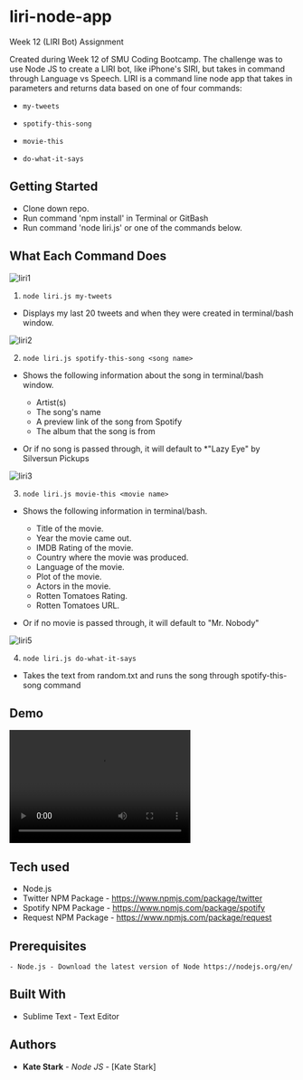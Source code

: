 # liri-node-app

Week 12 (LIRI Bot) Assignment

Created during Week 12 of SMU Coding Bootcamp. The challenge was to use Node JS to create a LIRI bot, like iPhone's SIRI, but takes in command through Language vs Speech. LIRI is a command line node app that takes in parameters and returns data based on one of four commands:

  * `my-tweets`

  * `spotify-this-song`

  * `movie-this`

  * `do-what-it-says`

## Getting Started

- Clone down repo.
- Run command 'npm install' in Terminal or GitBash
- Run command 'node liri.js' or one of the commands below.

## What Each Command Does
![liri1](https://user-images.githubusercontent.com/29615183/39401420-8d5629a4-4b0a-11e8-9b33-cfe127ea61ef.PNG)
1. `node liri.js my-tweets`

  * Displays my last 20 tweets and when they were created in terminal/bash window.

![liri2](https://user-images.githubusercontent.com/29615183/39401424-a95c6974-4b0a-11e8-8c4a-b1ab25ba6d79.PNG)


2. `node liri.js spotify-this-song <song name>`

  * Shows the following information about the song in terminal/bash window.
    * Artist(s)
    * The song's name
    * A preview link of the song from Spotify
    * The album that the song is from

  * Or if no song is passed through, it will default to
    *"Lazy Eye" by Silversun Pickups
    
![liri3](https://user-images.githubusercontent.com/29615183/39401425-aec45b9c-4b0a-11e8-8323-baa33d5a05c3.PNG)

3. `node liri.js movie-this <movie name>`

  * Shows the following information in terminal/bash.

    * Title of the movie.
    * Year the movie came out.
    * IMDB Rating of the movie.
    * Country where the movie was produced.
    * Language of the movie.
    * Plot of the movie.
    * Actors in the movie.
    * Rotten Tomatoes Rating.
    * Rotten Tomatoes URL.

  * Or if no movie is passed through, it will default to "Mr. Nobody"

![liri5](https://user-images.githubusercontent.com/29615183/39401432-cb0d61cc-4b0a-11e8-860c-53bb27e5c366.png)

4. `node liri.js do-what-it-says`

  * Takes the text from random.txt and runs the song through spotify-this-song command

## Demo
 <video src="demo.mp4" width="320" height="200" controls preload></video>

## Tech used
- Node.js
- Twitter NPM Package - https://www.npmjs.com/package/twitter
- Spotify NPM Package - https://www.npmjs.com/package/spotify
- Request NPM Package - https://www.npmjs.com/package/request

## Prerequisites
```
- Node.js - Download the latest version of Node https://nodejs.org/en/
```

## Built With

* Sublime Text - Text Editor

## Authors

* **Kate Stark** - *Node JS* - [Kate Stark]
